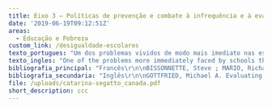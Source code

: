 ```yaml
---
title: Eixo 3 – Políticas de prevenção e combate à infrequência e à evasão escolar
date: '2019-06-19T09:12:51Z'
areas:
  - Educação e Pobreza
custom_link: /desigualdade-escolares
texto_portugues: "Um dos problemas vividos de modo mais imediato nas escolas que atendem públicos socialmente desfavorecidos é o do absenteísmo discente, que constitui, frequentemente, a primeira etapa do abandono dos estudos; realidade essa que é verificada tanto nos países desenvolvidos quanto naqueles ainda em desenvolvimento. O levantamento bibliográfico sobre escolarização e pobreza conduziu a trabalhos – nacionais e estrangeiros – que discutem políticas e programas de enfrentamento a esse grave problema, os quais foram reunidos neste Eixo 3.\r\n\nNo caso dos estudos publicados no Brasil, trata-se de cinco artigos que se concentram, todos, na investigação do impacto do Programa Bolsa Família (PBF) no combate à infrequência escolar. O PBF é uma política de distribuição de renda criada no ano de 2003, em âmbito federal, a qual tem, como uma das condicionalidades impostas às famílias assistidas, a obrigatoriedade de garantir a assiduidade escolar dos filhos. Os artigos aqui reunidos apontam que, mesmo apresentando resultados positivos no que tange à frequência escolar, tal política tem efeitos educacionais limitados, na medida em que deixa intocada a questão da qualidade do ensino oferecido nas escolas frequentadas por seu público-alvo. Embora essa última constatação seja relativamente consensual nos referidos trabalhos, apenas um deles aborda mais diretamente fatores associados à qualidade, tais como formação de professores e infraestrutura dos estabelecimentos de ensino – evidenciando, justamente, que as crianças cujas famílias são beneficiadas pelo PBF tendem a frequentar as escolas com piores indicadores no que tange a esses fatores.\r\n\nJá no que concerne à literatura estrangeira, foram identificados quatro textos que recenseiam uma gama muito ampla de políticas e programas de prevenção e combate ao fenômeno do abandono escolar, desenvolvidos na Europa e na América do Norte, os quais aliam tanto auxílios diversos direcionados às famílias e, portanto, exteriores ao universo escolar (na esfera financeira, da saúde, da segurança e outros), quanto dispositivos propriamente escolares e pedagógicos de natureza bastante diversificada, tais como programas de tutoria, atividades educativas suplementares, reforço escolar, atividades paraescolares, parcerias com a família e com a comunidade etc. Um dos textos desse último conjunto focaliza as intervenções pedagógicas em sala de aula, examinando sua maior ou menor eficácia no que concerne à prevenção do abandono escolar por parte dos chamados “alunos de risco”.\r\n\nEssa visão panorâmica dos textos reunidos neste Eixo 3 exige que se façam algumas observações relativas ao número reduzido de trabalhos. Pode haver, nos diferentes países, programas e projetos que não foram alvo de estudos científicos, bem como pode haver estudos que não tenham sido captados por meio dos procedimentos adotados neste levantamento. Além disso, o levantamento identificou programas e projetos que têm a infrequência e o abandono como uma das dimensões que buscam enfrentar, mas que são marcados, sobretudo, pela ênfase em outros aspectos (como as relações família-vizinhança-comunidade ou a mobilização de recursos humanos, por exemplo) e, por isso, estão incluídos em outros eixos deste site. No que concerne aos textos em língua portuguesa, esses mesmos fatores podem ser importantes para explicar não somente o pequeno número de trabalhos, mas também sua concentração na análise dos impactos do Programa Bolsa Família quando se sabe da existência, no país, de outros projetos de combate à infrequência e à evasão escolar, ainda que, provavelmente, em menor número e menos investigados do que nos países desenvolvidos."
texto_ingles: "One of the problems more immediately faced by schools that attend low-income students is absenteeism, which is a first step towards dropout; this reality is seen in developed and under-development. The bibliographic research on schooling and poverty led to works- national and international- that discuss policies and programs to confront this difficult problem. These works were assembled in Axis 3.\r\n\nIn the case of the studies published in Brazil, all five articles focus on the impact of Programa Bolsa Família (PBF) in tackling school absenteeism. The PBF is a policy of income distribution created in 2003 by the federal government which has as one of the obligatory requirements children’s school attendance. The articles assembled here point that, even though it has positive effects on attendance, such policy has limited educational effects, as it does not deal with the issue of education quality offered in the schools which attend such public. Even though this last finding is relatively consensual in the works, only one of them approaches more directly the factors associate to quality, such as teacher training and school infrastructure- showing that children whose families receive the PBF tend to attend schools with the worse indicators regarding these factors.\r\n\nOn the foreign literature, we found 4 texts that approach a wide array of policies and programs to prevent and combat school dropout, developed in Europe and North America, which provide different types of supports to families and, therefore, out-of-school context (financial aid, health, security, etc.), as well as diverse pedagogical and school strategies, such as tutoring programs, extra educational/curricular activities,  partnerships with families and communities, etc. One of the texts of this last set focus on pedagogical interventions in classrooms, examining their efficiency level regarding the prevention of dropout among “at risk” students.\r\n\nThe panoramic view of the texts assembled in this Axis 3 demands some observations on the reduced number of works. There can be, in different countries, programs and projects that were not subjected to academic studies, as there can also be works that were not captured by the procedures adopted in this research. Besides this, our research identified programs and projects that have absenteeism and dropout as one of the dimensions to combat, but which are mainly marked by the emphasis on other aspects (such as the relation family-neighborhood-community or human resources, for example) and thus, were included in another axis. Regarding the texts in Portuguese, these same factors can be important to explain not only the small number of works, but also their concentration in the impact analysis of PBF, as we know there are in the countries other projects to combat absenteeism and dropout even if, probably, in a smaller number and less researched than in developed countries."
bibliografia_principal: "Francês\r\n\nBISSONNETTE, Steve ; MARIO, Richard ; CLERMONT, Gauthier. Interventions pédagogiques efficaces et réussite scolaire des élèves provenant de milieux défavorisés. Revue française de pédagogie, v. 150, n. 1, p. 87-141, 2005.  \r\n\nhttp://ife.ens-lyon.fr/publications/edition-electronique/revue-francaise-de-pedagogie/INRP_RF150_7.pdf\r\n\n\r\n\n\r\n\nFIELD OF RESEARCH/TERRAIN DE RECHERCHE/LOCAL DA PESQUISA: \r\n\n\r\n\n\r\n\nBLAYA, Catherine et al. Accrochage scolaire et alliances éducatives : vers une intégration des approches scolaires et communautaires.  Éducation et francophonie, v. 39, n. 2, p. 227-249, 2011.\r\n\nhttps://www.erudit.org/fr/revues/ef/2011-v39-n2-ef05/1007736ar/\r\n\n\r\n\nAbstract/résumé/resumo: À partir d’une revue des facteurs de risque du décrochage scolaire et en vue d’illustrer le caractère multidimensionnel de la problématique, le présent texte montre l’importance des facteurs scolaires et en particulier la prégnance des effets de l’étiquetage et du climat scolaire sur le phénomène du décrochage. Si l’école peut générer de l’exclusion, elle peut aussi, dans certains cas, cultiver des facteurs de protection, par exemple par des relations de soutien, d’empathie et d’accompagnement individualisé, qui peuvent faciliter l’accrochage scolaire de jeunes à risque. Dans ce contexte, nous illustrons l’approche scolaire du traitement du décrochage en décrivant des structures qui permettent aux élèves en difficulté de sortir, pour des périodes plus ou moins courtes, d’un environnement scolaire avec lequel ils entretiennent des interactions problématiques pour les amener à se reconstruire dans des lieux qui offrent des possibilités de réinvestissement affectif et cognitif. À côté de cette approche scolaire, se développe depuis une quinzaine d’années une autre approche qualifiée de communautaire, car elle mobilise un ensemble très large d’acteurs de toutes les sphères de la société qui peuvent contribuer à l’accrochage scolaire et à l’insertion socioprofessionnelle des jeunes. Cette approche est illustrée à travers l’exemple de la recherche collaborative menée en Communauté française de Belgique et qui vise la mise en place d’un dispositif de concertation intersectorielle de lutte contre le décrochage scolaire. Enfin, dans la dernière partie de ce texte nous avançons quelques propositions pour une approche qualité dans la mise en place, l’analyse et la régulation de nouvelles alliances éducatives incorporant les approches scolaire et communautaire.\r\n\n\r\n\nBaseado numa revisão dos fatores de risco de abandono escolar e a fim de ilustrar o caráter multidimensional do problema, o presente texto mostra a importância dos fatores escolares e, em particular, a força dos efeitos de estigma e do clima escolar no fenômeno do abandono escolar. Se a escola pode gerar exclusão, ela também pode, em certos casos, cultivar fatores de proteção, por exemplo, por meio de relações de apoio, empatia e acompanhamento individualizado que podem facilitar a permanência escolar de jovens em risco. Nesse contexto, ilustramos a abordagem escolar do tratamento do abandono, descrevendo as estruturas que permitem aos alunos em dificuldades de sair, por períodos mais ou menos curtos, de um ambiente escolar no qual eles têm interações problemáticas para levá-los a se reconstruir em locais que oferecerão possibilidade de reinvestimento afetivo e cognitivo. Juntamente a essa abordagem escolar, desenvolve-se, há cerca de 15 anos, uma abordagem com a comunidade, visto que ela mobiliza uma série bem ampla de atores de todas as esferas da sociedade que podem contribuir com a permanência escolar e a inserção socioprofissional dos jovens. Essa abordagem é ilustrada com o exemplo de uma pesquisa colaborativa realizada na comunidade francesa da Bélgica, visando estabelecer um dispositivo conjunto intersetorial de luta contra o abandono escolar. Por fim, na última parte desse texto, fazemos algumas propostas para uma abordagem de qualidade na implementação, análise e regulação de novas alianças educativas incorporando as abordagens escolares e comunitárias.\r\n\n\r\n\nFIELD OF RESEARCH/TERRAIN DE RECHERCHE/LOCAL DA PESQUISA: BÉLGICA\r\n\n\r\n\n\r\n\nBRUNO, F.; SAUJAT, F.; FÉLIX, C. Les programmes de prévention et de lutte contre le décrochage scolaire et leurs conséquences sur le travail enseignant: revue de littérature. Revue française de pédagogie, v. 193, n. 4, p. 89-104, 2015.\r\n\nhttps://www.cairn.info/revue-francaise-de-pedagogie-2015-4-p-89.htm\r\n\n\r\n\nAbstract/résumé/resumo: La lutte contre le décrochage scolaire constitue un défi majeur des systèmes éducatifs des pays développés. Cet article présente un tour d’horizon de la littérature scientifique internationale concernant les programmes de prévention et de lutte contre le décrochage scolaire au sein des politiques éducatives des quinze dernières années, afin d’en extraire des caractéristiques. Puis l’impact de la mise en œuvre de ces politiques publiques sur le travail des enseignants est discuté à la lumière des études récentes. Il apparaît que les nouvelles formes de travail des enseignants découlant de la mise en œuvre des programmes de prévention et de lutte contre le décrochage scolaire suggèrent des pistes de recherches dans une perspective « orientée activité ». Mots-clés: scolarisation, politique en matière d’éducation, abandon scolaire, méthode d’évaluation, absentéisme.\r\n\n\r\n\nA luta contra o abandono escolar constitui o maior desafio dos sistemas educativos dos países desenvolvidos. Esse artigo apresenta uma visão geral da literatura científica internacional sobre os programas de prevenção e luta contra o abandono escolar no sio das políticas educativas dos últimos quinze anos, a fim de perceber suas características. Em seguida, o impacto da implementação das políticas públicas no trabalho dos professores é discutido face aos estudos recentes. Aparentemente, as novas formas de trabalho docente decorrentes da implementação de programas de prevenção e luta contra o abandono escolar sugerem pistas de pesquisa dentro de uma perspectiva de “atividade orientada”. Palavras chave: escolarização, políticas educacionais, abandono escolar, método de avaliação, absenteísmo.\r\n\n\r\n\nFIELD OF RESEARCH /TERRAIN DE RECHERCHE/LOCAL DA PESQUISA:\r\n\n\r\n\n\r\n\nPARSONS, Carl. Enseigner, gérer, survivre dans les zones socialement défavorisées en Angleterre. Recherche & Formation, v. 44, n. 1, p. 11-27, 2003.\r\n\nhttps://www.persee.fr/doc/refor_0988-1824_2003_num_44_1_1866\r\n\n\r\n\nAbstract/résumé/resumo: Depuis 1997, le Royaume-Uni a pris un certain nombre de mesures visant à satisfaire les besoins éducatifs dans les zones défavorisées. Cette approche peut être perçue comme un facteur d’intégration sociale dans le cadre d’un discours politique de la ‘ troisième voie’ qui fixe des objectifs et qui délègue. Les interventions et les projets doivent être envisagés dans un contexte macro-sociétal de pauvreté, d’exclusion scolaire et d’inégalité dans tous les domaines ; ainsi, peut-être les projets éducatifs ne suffisent-ils pas. Les projets de grande envergure limités dans le temps et financés par le gouvernement central sont très en vogue et entraînent des résultats positifs. Les écoles de quartier se développent et fournissent une gamme complète de services aux enfants et aux jeunes, et différentes stratégies sont proposées aux écoles afin qu’elles puissent gérer les comportements difficiles et l’échec scolaire. Le pouvoir du rôle de l’école pour résoudre les problèmes liés à la pauvreté est encore en question et on attend des résultats de recherche pour savoir dans quelle mesure les écoles peuvent compenser les handicaps sociaux et économiques des enfants.\r\n\n\r\n\nDesde 1997, o Reino Unido tomou uma série de medidas visando satisfazer às necessidades educativas em áreas desfavorecidas. Essa abordagem pode ser percebida como um fator de integração social em um quadro de discurso político da “terceira via”, que fixa seus objetivos e os delega. As intervenções e projetos devem ser vistos em um contexto macrossocial de pobreza, exclusão escolar e desigualdade em todas as áreas; dessa forma, talvez os projetos educativos não sejam suficientes. Os projetos de grande envergadura, limitados no tempo e financiados pelo governo central, são muito populares e mostram resultados positivos. As escolas de bairro se desenvolvem e oferecem uma gama completa de serviços às crianças e aos jovens. Diferentes estratégias são propostas às escolas para que possam lidar com comportamentos difíceis e com o fracasso escolar. O poder do papel da escola para resolver problemas ligados à pobreza ainda é questionado e esperamos resultados de pesquisas para saber até que ponto as escolas podem compensar as desvantagens sociais e econômicas das crianças.\r\n\n\r\n\nFIELD OF RESEARCH/TERRAIN DE RECHERCHE/LOCAL DA PESQUISA: INGLATERRA\r\n\n\r\n\n\r\n\nPortuguês\r\n\nABREU, Domingos; AQUINO, Jakson Alves de. Contexto familiar e cumprimento da condicionalidade de frequência escolar no Programa Bolsa Família no Ceará. Educ. Rev., Curitiba, n. spe. 2, p. 55-69, set., 2017.\r\n\nhttp://www.scielo.br/pdf/er/nspe.2/0104-4060-er-02-00055.pdf\r\n\n\r\n\nAbstract/résumé/resumo: O objetivo desta pesquisa é identificar quais características das famílias dos beneficiários do Programa Bolsa Família (PBF) exercem influência significativa sobre a probabilidade de a condicionalidade de frequência escolar ser cumprida ou não. Um banco de dados apropriado para análise quantitativa foi preparado a partir dos dados de 341 entrevistas semiestruturadas realizadas no estado do Ceará em 2016. Nossos resultados indicam que o cumprimento ou não da condicionalidade depende, principalmente, do engajamento das mães dos beneficiários nas atividades escolares dos filhos; o que, por sua vez, depende da escolaridade das mães e de seu interesse pelos estudos dos filhos. Palavras-chave: Programa Bolsa Família, engajamento materno, condicionalidade, frequência escolar.\r\n\n\r\n\nFIELD OF RESEARCH/TERRAIN DE RECHERCHE/LOCAL DA PESQUISA: CEARÁ\r\n\nDE LIMA MONTEIRO, Maria Therezinha. O impacto social do Programa Bolsa Escola no Distrito Federal. Revista Estudos em Avaliação Educacional. Fundação Carlos Chagas, n. 22, p. 37-91, 2000.\r\n\nhttp://publicacoes.fcc.org.br/ojs/index.php/eae/article/view/2216\r\n\n\r\n\nAbstract/résumé/resumo: O artigo retrata a pesquisa que se baseou em 120 famílias com dependentes de 7 a 14 anos, nível econômico baixo, participantes do Programa Bolsa Escola no Distrito Federal, que foram aleatoriamente selecionadas nas regiões mais carentes, e em 90 famílias desligadas do mesmo programa. O estudo demonstrou que a associação de renda mínima e frequência escolar da criança está apresentando problemas que necessitam de melhor análise, na opinião da pesquisadora. Palavras-chave: Programa Bolsa Escola, Distrito Federal, pobreza, desigualdades sociais, relações escola-família, políticas sociais, educação, escolas públicas, renda familiar, rendimento escolar.\r\n\n\r\n\nFIELD OF RESEARCH/TERRAIN DE RECHERCHE/LOCAL DA PESQUISA: DISTRITO FEDERAL\r\n\n\r\n\n\r\n\nPIRES, André. Afinal, para que servem as condicionalidades em educação do Programa Bolsa Família?. Ensaio: Aval. Pol. Públ. Educ., Rio de Janeiro, v. 21, n. 80, p. 513-531,  set., 2013.\r\n\nhttp://www.scielo.br/pdf/ensaio/v21n80/a07v21n80 \r\n\n\r\n\nAbstract/résumé/resumo: Este artigo objetiva a reflexão sobre estratégias de enfrentamento da pobreza a partir da exigência de frequência escolar mínima presente no desenho do programa de transferência de renda condicionada do governo federal Bolsa Família. Num primeiro momento, são apresentadas algumas considerações, fundamentadas em trabalhos científicos, que problematizam a efetividade das condicionalidades em educação presentes no Programa Bolsa Família (PBF). Na sequência, apresento resultados de pesquisa desenvolvida entre 2008 e 2010 que entrevistou 22 pessoas participantes do PBF e cujo objetivo foi compreender a visão dos próprios beneficiários em relação a esta política de transferência de renda. Os resultados dessa investigação levaram-me a considerar que as condicionalidades do PBF podem ser vistas como instauradoras de uma relação de troca e reciprocidade entre os beneficiários dessa política e o Estado. Pensado nesses termos, proponho neste artigo que as discussões sobre as condicionalidades em educação do PBF devem ser pensadas numa perspectiva ampliada, não se restringindo somente aos seus efeitos práticos em termos de frequência escolar ou ganhos de escolaridade, mas também aos seus efeitos simbólicos, notadamente, o fortalecimento dos sentimentos de pertencimento e reconhecimento sociais por parte das entrevistadas gerados pelo cumprimento das condicionalidades em educação. Keywords: educação, políticas públicas, programas de transferência de renda condicionada, Campinas (SP).\r\n\n\r\n\nFIELD OF RESEARCH/TERRAIN DE RECHERCHE/LOCAL DA PESQUISA: CAMPINAS (SP)\r\n\n\r\n\n\r\n\nPIRES, A. Efeitos da Condicionalidade em Educação do Programa Bolsa Família em Campinas (SP). Estudos em Avaliação Educacional, São Paulo, v. 24, n. 55, p. 170-196, abr./ago., 2013b.\r\n\nhttp://www.fcc.org.br/pesquisa/publicacoes/eae/arquivos/1817/1817.pdf\r\n\n\r\n\nAbstract/résumé/resumo: O Programa Bolsa Família objetiva a transferência de renda condicionada do governo federal que vincula o recebimento do benefício à frequência escolar mínima de crianças e jovens (6-17 anos). O artigo analisa os efeitos dessa condicionalidade nos indicadores escolares em população de beneficiários residentes em Campinas (SP), tomando por base informações do Censo 2010 e comparando indicadores educacionais do grupo de beneficiários do programa e de um grupo de controle. Os resultados mostram que a condicionalidade relacionada à educação é positiva no incremento da frequência escolar dos beneficiários e em termos da adequação idade/curso. Verifica-se, ao término do período de frequência escolar exigido pelo programa, queda abrupta nos números relativos à frequência e adequação idade/curso entre os beneficiários. Ao final, são apresentados desafios suscitados pelos dados relativos a um dos objetivos do programa: combater a transmissão intergeracional da pobreza com a frequência escolar. Palavras-chave: políticas públicas, Programa Bolsa Família, frequência escolar.\r\n\n\r\n\nFIELD OF RESEARCH/TERRAIN DE RECHERCHE/LOCAL DA PESQUISA: CAMPINAS (SP)\r\n\n\r\n\n\r\n\nSILVEIRA, Adriana Dragone, SCHNEIDER, Gabriela. Política educacional, pobreza e educação: retrato do atendimento aos estudantes beneficiários do Programa Bolsa Família no Paraná. Educ. Rev., Curitiba ,  n. spe. 2, p. 113-130, set., 2017.\r\n\nhttp://www.scielo.br/scielo.php?pid=S0104-40602017000600113&script=sci_abstract\r\n\n\r\n\nAbstract/résumé/resumo: Este artigo apresenta uma leitura inicial sobre como estão distribuídos os estudantes beneficiários do Programa Bolsa Família no estado do Paraná a partir dos dados do Banco do Sistema Presença de 2014, cotejados com o Censo Escolar do mesmo ano. Para a construção de um mapeamento sobre as condições de oferta escolar, consideraram-se as condições que têm sido asseguradas aos estudantes, tomando-se, em especial, informações quanto às condições de trabalho docente (contrato de trabalho e formação docente) e às condições de infraestrutura da escola (biblioteca, internet, banda larga, laboratório de informática e quadra de esporte). O objetivo é problematizar as condições de equidade na produção da política educacional, partindo-se do pressuposto de que o enfrentamento das desigualdades educacionais no Brasil implica reconhecimento de que a população pobre está na escola pública e de que o trabalho escolar tem implicações objetivas para a construção de uma experiência inclusiva e de qualidade para o percurso escolar dessa população. Palavras-chave: Programa Bolsa Família, direito à educação, condições de qualidade, política educacional.\r\n\n\r\n\nFIELD OF RESEARCH/TERRAIN DE RECHERCHE/LOCAL DA PESQUISA: PARANÁ"
bibliografia_secundaria: "Inglês\r\n\nGOTTFRIED, Michael A. Evaluating the Relationship Between Student Attendance and Achievement in Urban Elementary and Middle Schools: An Instrumental Variables Approach. American Educational Research Journal, v. 47, n. 2, p. 434-465, June, 2010.\r\n\nhttps://journals.sagepub.com/doi/abs/10.3102/0002831209350494?journalCode=aera\r\n\n\r\n\nResearchers, policymakers, practitioners, and parents have assumed a positive relationship between school attendance and academic success. And yet, among the vast body of empirical research examining how input factors relate to academic outcomes, few investigations have honed in on the precision of the relationship between individual attendance and student achievement. The purpose of this article is to provide insight into this relationship. Specifically, this study has evaluated the hypothesis that the number of days a student was present in school positively affected learning outcomes. To assess this, a unique empirical approach was taken in order to evaluate a comprehensive dataset of elementary and middle school students in the Philadelphia School District. Employing a fixed effects framework and instrumental variables strategy, this study provides evidence from a quasi-experimental design geared at estimating the causal impact of attendance on multiple measures of achievement, including GPA and standardized reading and math test performance. The results consistently indicate positive and statistically significant relationships between student attendance and academic achievement for both elementary and middle school students. Keywords: achievement, attendance, urban education.\r\n\n\r\n\nGUMUS, Sedat; CHUDGAR, Amita. Factors Affecting School Participation in Turkey: An Analysis of Regional Differences. Compare: A Journal of Comparative and International Education, v. 46, n. 6, p. 929-951, 2016.\r\n\nhttps://www.tandfonline.com/doi/full/10.1080/03057925.2015.1095073\r\n\n\r\n\nThere are thousands of children who remain out of school at both primary and secondary levels in Turkey. The current disparities in access to education in Turkey are mostly driven by systematic regional differences and high gender inequalities. Although several existing studies have paid close attention to gender-based inequities in school access, none of the existing studies have attempted to systematically understand regional differences in schooling. This study therefore intends to address this gap in the literature. Results of the study indicated several key factors, such as gender, household poverty and gender role attitudes, that contributes to the regional inequalities in access to education in Turkey. Based on these findings, suggestions for policy makers and future research were made.\r\n\n\r\n\nKERBOW, David; AZCOITIA, Carlos; BUELL, Barbara. Student Mobility and Local School Improvement in Chicago. The Journal of Negro Education, v. 72, n. 1, p. 158-164, Winter, 2003.\r\n\nhttps://www.jstor.org/stable/3211299?seq=1/analyze\r\n\n\r\n\nIn the typical Chicago elementary school, only 50% of its students remain enrolled in the school over a three-year period. Residential changes account for the majority of these moves, but over two fifths are school-related. Many students move within a small network of schools connected by geography, racial/ethnic composition, and poverty. Chicago's Staying Put project aims to increase awareness of the impact of mobility through parent brochures explaining rights and responsibilities, as well as support materials for teachers and administrators. A Comprehensive Community Schools initiative, with broader aims, opens school buildings beyond the school day and extends resources to families ranging from medical care to other social services.\r\n\n\r\n\n\r\n\nFrancês\r\n\nGIGNOUX, Jérémie. Évaluations ex ante et ex post d'un programme d'allocations scolaires conditionnées au Mexique. Economie & prévision, v. 174, n. 3, p. 59-85, 2006.\r\n\nhttps://www.cairn.info/revue-economie-et-prevision-2006-3-page-59.htm?contenu=resume\r\n\n\r\n\nCet article examine la qualité des évaluations ex-ante des effets des programmes d'allocations scolaires sur les activités des enfants dans les pays en développement. Nous utilisons les données d'une expérience sociale d'évaluation du programme mexicain Progresa. Nous comparons les prévisions données par un modèle ex-ante de forme réduite des effets de transferts de revenus sur la scolarisation et le travail des enfants aux impacts estimés ex-post par l'expérience sociale. L'estimation ex-ante des effets du revenu parental repose sur son instrumentation par les biens durables et les caractéristiques des logements des bénéficiaires. Nos résultats montrent que les prévisions ex-ante des impacts du programme sont proches des impacts estimés ex-post. Nous discutons les biais de ces deux méthodes d'évaluation.\r\n\n\r\n\n\r\n\nPortuguês\r\n\nVALDEMAR GARCIA, Adir; CRISTINA YANNOULAS, Silvia. Educação, pobreza e desigualdade social. Em Aberto, v. 30, n. 99, 2017.\r\n\nhttp://emaberto.inep.gov.br/index.php/emaberto/article/view/3262\r\n\n\r\n\nApresenta reflexões sobre a universalidade e a obrigatoriedade escolar na educação básica considerando as tensões, os conflitos e as contradições educacionais na ordem do capital. Reflete também sobre as possíveis alterações quanto à permanência das crianças na escola e à sua condição de pobreza decorrentes da condicionalidade estabelecida pelo Programa Bolsa Família (PBF), visto que a obrigatoriedade escolar já era uma questão constitucional anteriormente estabelecida. Conclui que a educação na ordem do capital não pode ser responsabilizada pela erradicação da pobreza, dado que essa é um problema estrutural; no entanto, é fundamental continuar lutando pela garantia de acesso, condições de permanência e qualidade. Conclui também que a condicionalidade imposta pelo PBF modificou, em certa medida, a condição educacional de alunos (as) pobres, mas se constitui em um instrumento que fere a própria condição de sujeito de direito daqueles que se submetem a essa imposição. Palavras-chave: condicionalidade, obrigatoriedade escolar, pobreza, política educacional, universalidade da educação básica."
file: /uploads/catarina-segatto_canada.pdf
short_description: ccc
---
```


